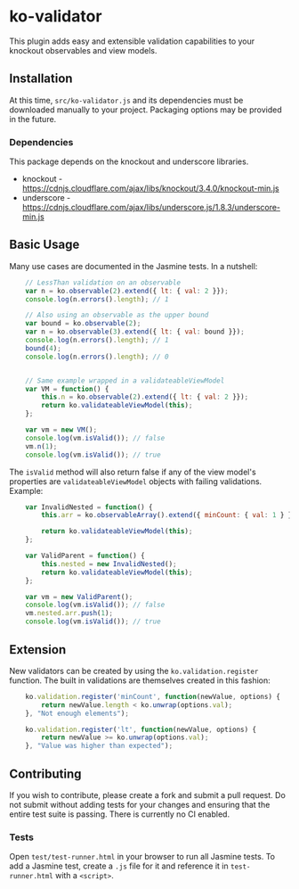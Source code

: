 # ko-validator

This plugin adds easy and extensible validation capabilities to your knockout observables and view models.

## Installation

At this time, `src/ko-validator.js` and its dependencies must be downloaded manually to your project. Packaging options may be provided in the future.

### Dependencies

This package depends on the knockout and underscore libraries. 
* knockout - https://cdnjs.cloudflare.com/ajax/libs/knockout/3.4.0/knockout-min.js
* underscore - https://cdnjs.cloudflare.com/ajax/libs/underscore.js/1.8.3/underscore-min.js

## Basic Usage

Many use cases are documented in the Jasmine tests. In a nutshell:

```javascript
	// LessThan validation on an observable
	var n = ko.observable(2).extend({ lt: { val: 2 }});
	console.log(n.errors().length); // 1

	// Also using an observable as the upper bound
	var bound = ko.observable(2);
	var n = ko.observable(3).extend({ lt: { val: bound }});
	console.log(n.errors().length); // 1
	bound(4);
	console.log(n.errors().length); // 0


	// Same example wrapped in a validateableViewModel
	var VM = function() {
		this.n = ko.observable(2).extend({ lt: { val: 2 }});
		return ko.validateableViewModel(this);
	};

	var vm = new VM();
	console.log(vm.isValid()); // false
	vm.n(1);
	console.log(vm.isValid()); // true
```

The `isValid` method will also return false if any of the view model's properties are `validateableViewModel` objects with failing validations. Example:

```javascript
	var InvalidNested = function() {
		this.arr = ko.observableArray().extend({ minCount: { val: 1 } });

		return ko.validateableViewModel(this);
	};

	var ValidParent = function() {
		this.nested = new InvalidNested();
		return ko.validateableViewModel(this);
	};

	var vm = new ValidParent();
	console.log(vm.isValid()); // false
	vm.nested.arr.push(1);
	console.log(vm.isValid()); // true
```



## Extension

New validators can be created by using the `ko.validation.register` function. The built in validations are themselves created in this fashion:

```javascript
	ko.validation.register('minCount', function(newValue, options) {
		return newValue.length < ko.unwrap(options.val);
	}, "Not enough elements");

	ko.validation.register('lt', function(newValue, options) {
		return newValue >= ko.unwrap(options.val);
	}, "Value was higher than expected");
```

## Contributing

If you wish to contribute, please create a fork and submit a pull request. Do not submit without adding tests for your changes and ensuring that the entire test suite is passing. There is currently no CI enabled.

### Tests

Open `test/test-runner.html` in your browser to run all Jasmine tests. To add a Jasmine test, create a `.js` file for it and reference it in `test-runner.html` with a `<script>`.
